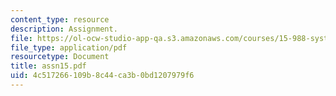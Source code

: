 ```yaml
---
content_type: resource
description: Assignment.
file: https://ol-ocw-studio-app-qa.s3.amazonaws.com/courses/15-988-system-dynamics-self-study-fall-1998-spring-1999/4c517266109b8c44ca3b0bd1207979f6_assn15.pdf
file_type: application/pdf
resourcetype: Document
title: assn15.pdf
uid: 4c517266-109b-8c44-ca3b-0bd1207979f6
---
```

